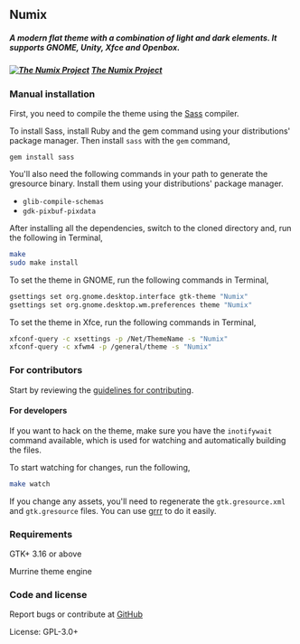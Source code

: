 ## Numix
##### A modern flat theme with a combination of light and dark elements. It supports GNOME, Unity, Xfce and Openbox.
##### [![The Numix Project](https://dl.dropboxusercontent.com/u/60521097/numix.jpg)](https://numixproject.org/) [The Numix Project](https://numixproject.org/)

### Manual installation

First, you need to compile the theme using the [Sass](http://sass-lang.com/) compiler.

To install Sass, install Ruby and the gem command using your distributions' package manager. Then install `sass` with the `gem` command,

`gem install sass`

You'll also need the following commands in your path to generate the gresource binary. Install them using your distributions' package manager.

* `glib-compile-schemas`
* `gdk-pixbuf-pixdata`

After installing all the dependencies, switch to the cloned directory and, run the following in Terminal,

```sh
make
sudo make install
```

To set the theme in GNOME, run the following commands in Terminal,

```sh
gsettings set org.gnome.desktop.interface gtk-theme "Numix"
gsettings set org.gnome.desktop.wm.preferences theme "Numix"
```

To set the theme in Xfce, run the following commands in Terminal,

```sh
xfconf-query -c xsettings -p /Net/ThemeName -s "Numix"
xfconf-query -c xfwm4 -p /general/theme -s "Numix"
```

### For contributors
Start by reviewing the [guidelines for contributing](https://github.com/numixproject/numix-gtk-theme/blob/master/.github/CONTRIBUTING.md).

#### For developers
If you want to hack on the theme, make sure you have the `inotifywait` command available, which is used for watching and automatically building the files.

To start watching for changes, run the following,

```sh
make watch
```

If you change any assets, you'll need to regenerate the `gtk.gresource.xml` and `gtk.gresource` files. You can use [grrr](https://github.com/satya164/grrr) to do it easily.

### Requirements

GTK+ 3.16 or above

Murrine theme engine

### Code and license

Report bugs or contribute at [GitHub](https://github.com/numixproject/numix-gtk-theme)

License: GPL-3.0+
